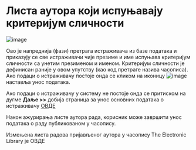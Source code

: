 # Листа аутора који испуњавају критеријум сличности 

![image](https://user-images.githubusercontent.com/29538544/148262511-f8387e26-d4f6-417b-9717-37f1852b201c.png)

Ово је напреднија (фази) претрага истраживача из базе података и приказују се све истраживачи чије презиме и име испуњава критеријум сличности са унетим презименом и именом. Критеријум сличности је дефинисан раније у овом упутству (као код претраге назива часописа). Ако подаци о истраживачу постоје онда се кликом на иконицу ![image](https://user-images.githubusercontent.com/29538544/148262616-ca1d6763-ce55-460f-8c6f-9dce58194bed.png)
 наставља унос података.
 
Ако подаци о истраживачу у систему не постоје онда се  притиском на дугме **Даље >>** добија страница за унос основних података о истраживачу [ОВДЕ]()

Након ажурирања листе аутора рада, корисник може завршити унос података о раду публикованом у часопису. 

Измењена листа радова пријављеног аутора у часопису The Electronic Library је ОВДЕ
